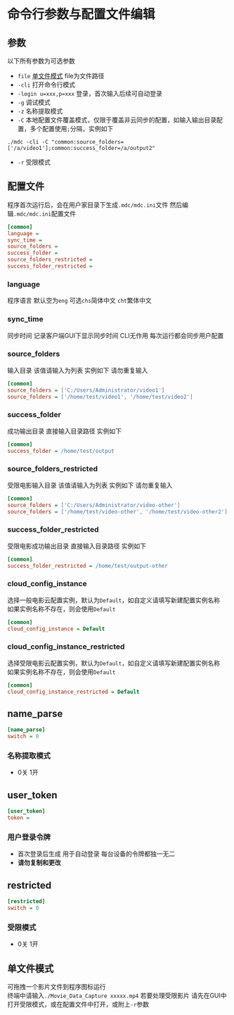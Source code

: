 # 命令行参数与配置文件编辑
## 参数
以下所有参数为可选参数
* `file` [单文件模式](#单文件模式) file为文件路径
* `-cli` 打开命令行模式
* `-login u=xxx,p=xxx` 登录，首次输入后续可自动登录
* `-g` 调试模式
* `-z` 名称提取模式
* `-C` 本地配置文件覆盖模式，仅限于覆盖非云同步的配置，如输入输出目录配置，多个配置使用`;`分隔，实例如下
```shell
./mdc -cli -C "common:source_folders=['/a/video1'];common:success_folder=/a/output2"
```
* `-r` 受限模式

## 配置文件
程序首次运行后，会在用户家目录下生成`.mdc/mdc.ini`文件
然后编辑`.mdc/mdc.ini`配置文件

```ini
[common]
language =
sync_time =
source_folders =
success_folder =
source_folders_restricted =
success_folder_restricted =
```
### language
程序语言 默认空为`eng` 可选`chs`简体中文 `cht`繁体中文

### sync_time
同步时间 记录客户端GUI下显示同步时间 CLI无作用 每次运行都会同步用户配置

### source_folders
输入目录 该值请输入为列表 实例如下 请勿重复输入
```ini
[common]
source_folders = ['C:/Users/Administrator/video1']
source_folders = ['/home/test/video1', '/home/test/video2']
```

### success_folder
成功输出目录 直接输入目录路径 实例如下
```ini
[common]
success_folder = /home/test/output
```

### source_folders_restricted
受限电影输入目录 该值请输入为列表 实例如下 请勿重复输入
```ini
[common]
source_folders = ['C:/Users/Administrator/video-other']
source_folders = ['/home/test/video-other', '/home/test/video-other2']
```

### success_folder_restricted
受限电影成功输出目录 直接输入目录路径 实例如下
```ini
[common]
success_folder_restricted = /home/test/output-other
```

### cloud_config_instance
选择一般电影云配置实例，默认为`Default`，如自定义请填写新建配置实例名称  
如果实例名称不存在，则会使用`Default`
```ini
[common]
cloud_config_instance = Default
```

### cloud_config_instance_restricted
选择受限电影云配置实例，默认为`Default`，如自定义请填写新建配置实例名称  
如果实例名称不存在，则会使用`Default`
```ini
[common]
cloud_config_instance_restricted = Default
```

## name_parse
```ini
[name_parse]
switch = 0
```
### 名称提取模式 
* 0关 1开

## user_token
```ini
[user_token]
token =
```
### 用户登录令牌
* 首次登录后生成 用于自动登录 每台设备的令牌都独一无二
* **请勿复制和更改**

## restricted
```ini
[restricted]
switch = 0
```
### 受限模式 
* 0关 1开

## 单文件模式
可拖拽一个影片文件到程序图标运行  
终端中请输入`./Movie_Data_Capture xxxxx.mp4`
若要处理受限影片 请先在GUI中打开受限模式，或在配置文件中打开，或附上`-r`参数